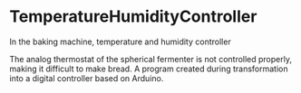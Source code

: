 # TemperatureHumidityController
In the baking machine, temperature and humidity controller

The analog thermostat of the spherical fermenter is not controlled properly, making it difficult to make bread. 
A program created during transformation into a digital controller based on Arduino.
